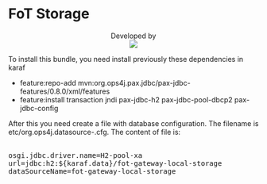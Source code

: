 # FoT Storage

<p align="center">
	Developed by </br>
  <img src="https://wiki.dcc.ufba.br/pub/SmartUFBA/ProjectLogo/wiserufbalogo.jpg"/>
</p>

<p>To install this bundle, you need install previously these dependencies in karaf</p>
<ul>
	<li>feature:repo-add mvn:org.ops4j.pax.jdbc/pax-jdbc-features/0.8.0/xml/features</li>
	<li>feature:install transaction jndi pax-jdbc-h2 pax-jdbc-pool-dbcp2 pax-jdbc-config</li>
</ul>
<p>After this you need create a file with database configuration. The filename is etc/org.ops4j.datasource-<database_name>.cfg. The content of file is: <br /><br />
<pre>
osgi.jdbc.driver.name=H2-pool-xa
url=jdbc:h2:${karaf.data}/fot-gateway-local-storage
dataSourceName=fot-gateway-local-storage
</pre>
</p>
